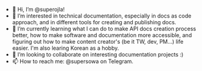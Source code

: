 - 👋 Hi, I’m @superojla!
- 👀 I’m interested in technical documentation, especially in docs as code approach, and in different tools for creating and publishing docs.
- 🌱 I’m currently learning what I can do to make API docs creation process better, how to make software and documentation more accessible, and figuring out how to make content creator's (be it TW, dev, PM...) life easier. I'm also learing Korean as a hobby.
- 💞️ I’m looking to collaborate on interesting documentation projects :)
- 📫 How to reach me: @supersowa on Telegram.

<!---
superojla/superojla is a ✨ special ✨ repository because its `README.md` (this file) appears on your GitHub profile.
You can click the Preview link to take a look at your changes.
--->
